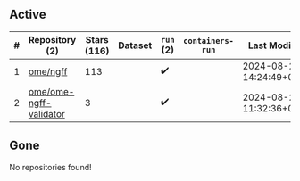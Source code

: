 ## Active
| # | Repository (2) | Stars (116) | Dataset | `run` (2) | `containers-run` | Last Modified |
| --- | --- | --- | --- | --- | --- | --- |
| 1 | [ome/ngff](https://github.com/ome/ngff) | 113 |  | :heavy_check_mark: |  | 2024-08-26 14:24:49+00:00 |
| 2 | [ome/ome-ngff-validator](https://github.com/ome/ome-ngff-validator) | 3 |  | :heavy_check_mark: |  | 2024-08-22 11:32:36+00:00 |

## Gone
No repositories found!

